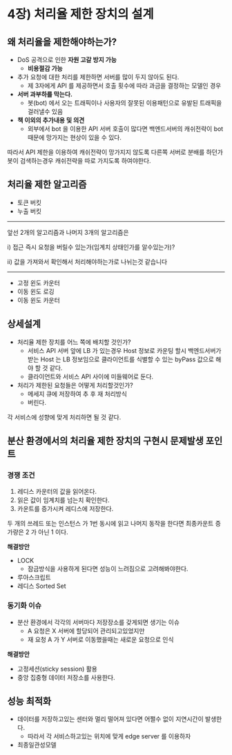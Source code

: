 # **4장) 처리율 제한 장치의 설계**

## **왜 처리율을 제한해야하는가?**

- DoS 공격으로 인한 **자원 고갈 방지 가능**
    - **비용절감 가능**
- 추가 요청에 대한 처리를 제한하면 서버를 많이 두지 않아도 된다.
    - 제 3자에게 API 를 제공하면서 호출 횟수에 따라 과금을 결정하는 모델인 경우
- **서버 과부하를 막는다.**
    - 봇(bot) 에서 오는 트래픽이나 사용자의 잘못된 이용패턴으로 유발된 트래픽을 걸러낼수 있음
- **책 이외의 추가내용 및 의견**
    - 외부에서 bot 을 이용한 API 서버 호출이 많다면 백엔드서버의 캐쉬전략이 bot 때문에 망가지는 현상이 있을 수 있다.

따라서 API 제한을 이용하여 캐쉬전략이 망가지지 않도록 다른쪽 서버로 분배를 하던가 봇이 검색하는경우 캐쉬전략을 따로 가지도록 하여야한다.

## **처리율 제한 알고리즘**

- 토큰 버킷
- 누출 버킷

---

앞선 2개의 알고리즘과  나머지 3개의 알고리즘은

i) 접근 즉시 요청을 버릴수 있는가(임계치 상태인가를 알수있는가)?

ii) 값을 가져와서 확인해서 처리해야하는가로 나뉘는것 같습니다

---

- 고정 윈도 카운터
- 이동 윈도 로깅
- 이동 윈도 카운터

## **상세설계**

- 처리율 제한 장치를 어느 쪽에 배치할 것인가?
    - 서비스 API 서버 앞에 LB 가 있는경우 Host 정보로 카운팅 할시 백엔드서버가 받는 Host 는 LB 정보임으로 클라이언트를 식별할 수 있는 byPass 값으로 해야 할 것 같다.
    - 클라이언트와 서비스 API 사이에 미들웨어로 둔다.
- 처리가 제한된 요청들은 어떻게 처리할것인가?
    - 메세지 큐에 저장하여 추 후 재 처리방식
    - 버린다.

각 서비스에 성향에 맞게 처리하면 될 것 같다.

## 분산 환경에서의 처리율 제한 장치의 구현시 문제발생 포인트

### 경쟁 조건

1. 레디스 카운터의 값을 읽어온다.
2. 읽은 값이 임계치를 넘는치 확인한다.
3. 카운트를 증가시켜 레디스에 저장한다.

두 개의 쓰레드 또는 인스턴스 가 1번 동시에 읽고 나머지 동작을 한다면 최종카운트 증가량은  2 가 아닌 1 이다.

**해결방안**

- LOCK
    - 잠금방식을 사용하게 된다면 성능이 느려짐으로 고려해봐야한다.
- 루아스크립트
- 레디스 Sorted Set

### 동기화 이슈

- 분산 환경에서 각각의 서버마다 저장장소를 갖게되면 생기는 이슈
    - A 요청은 X 서버에 할당되어 관리되고있었지만
    - 재 요청 A 가 Y 서버로 이동했을때는 새로운 요청으로 인식

**해결방안**

- 고정세션(sticky session) 활용
- 중앙 집중형 데이터 저장소를 사용한다.

## 성능 최적화

- 데이터를 저장하고있는 센터와 멀리 떨어져 있다면 어쩔수 없이 지연시간이 발생한다.
    - 따라서 각 서비스하고있는 위치에 맞게 edge server 를 이용하자
- 최종일관성모델